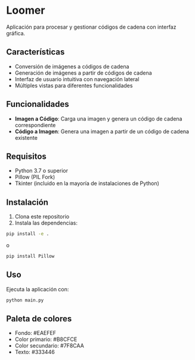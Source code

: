 # Loomer

Aplicación para procesar y gestionar códigos de cadena con interfaz gráfica.

## Características

- Conversión de imágenes a códigos de cadena
- Generación de imágenes a partir de códigos de cadena
- Interfaz de usuario intuitiva con navegación lateral
- Múltiples vistas para diferentes funcionalidades

## Funcionalidades

- **Imagen a Código**: Carga una imagen y genera un código de cadena correspondiente
- **Código a Imagen**: Genera una imagen a partir de un código de cadena existente

## Requisitos

- Python 3.7 o superior
- Pillow (PIL Fork)
- Tkinter (incluido en la mayoría de instalaciones de Python)

## Instalación

1. Clona este repositorio
2. Instala las dependencias:

```bash
pip install -e .
```

o

```bash
pip install Pillow
```

## Uso

Ejecuta la aplicación con:

```bash
python main.py
```

## Paleta de colores

- Fondo: #EAEFEF
- Color primario: #B8CFCE
- Color secundario: #7F8CAA
- Texto: #333446
